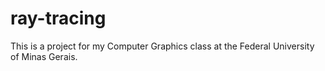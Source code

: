 ray-tracing
===========

This is a project for my Computer Graphics class at the Federal University of Minas Gerais.
